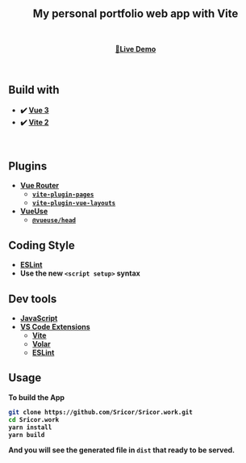 <br>

<h2 align='center'>
My personal portfolio web app with <b>Vite</b<sup></sup><br>
</h2>

<br>

<p align='center'>
<a href="https://www.sricor.work">🔴Live Demo</a>
</p>

<br>

## Build with

- ✔️ [Vue 3](https://github.com/vuejs/vue-next)
- ✔️ [Vite 2](https://github.com/vitejs/vite)   
<br>


## Plugins

- [Vue Router](https://github.com/vuejs/vue-router)
  - [`vite-plugin-pages`](https://github.com/hannoeru/vite-plugin-pages)
  - [`vite-plugin-vue-layouts`](https://github.com/JohnCampionJr/vite-plugin-vue-layouts) 
- [VueUse](https://github.com/antfu/vueuse)
  - [`@vueuse/head`](https://github.com/vueuse/head)

## Coding Style

- [ESLint](https://eslint.org/)
- Use the new `<script setup>` syntax

## Dev tools

- [JavaScript](https://www.typescriptlang.org/)
- [VS Code Extensions](./.vscode/extensions.json)
  - [Vite](https://marketplace.visualstudio.com/items?itemName=antfu.vite)
  - [Volar](https://marketplace.visualstudio.com/items?itemName=johnsoncodehk.volar)
  - [ESLint](https://marketplace.visualstudio.com/items?itemName=dbaeumer.vscode-eslint)


## Usage

To build the App

```bash
git clone https://github.com/Sricor/Sricor.work.git
cd Sricor.work
yarn install
yarn build
```

And you will see the generated file in `dist` that ready to be served.



